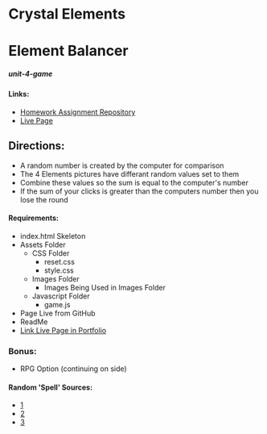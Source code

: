 # Crystal Elements
# Element Balancer
##### unit-4-game

#### Links:
- [Homework Assignment Repository](https://github.com/UCF-Coding-Boot-Camp/UCF-LKM-FSF-PT-08-2019-U-C/blob/master/04-jquery/02-Homework/Instructions/homework_instructions.md)
- [Live Page](https://decronin.github.io/unit-4-game/)

## Directions:
* A random number is created by the computer for comparison
* The 4 Elements pictures have differant random values set to them
* Combine these values so the sum is equal to the computer's number
* If the sum of your clicks is greater than the computers number then you lose the round

#### Requirements:
* index.html Skeleton
* Assets Folder
  * CSS Folder
    * reset.css
    * style.css
  * Images Folder
    * Images Being Used in Images Folder
  * Javascript Folder
    * game.js
* Page Live from GitHub
* ReadMe
* [Link Live Page in Portfolio](https://decronin.github.io/Responsive-Portfolio/portfolio.html)

### Bonus:
* RPG Option (continuing on side)

#### Random 'Spell' Sources:
- [1](https://www.spellsofmagic.com/spells/love_spells/friendship_spells/17793/page.html)
- [2](https://www.free-witchcraft-spells.com/magic-chants.html)
- [3](https://www.spellsofmagic.com/spells/spiritual_spells/protection_spells/26266/page.html)
